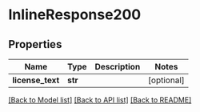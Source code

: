 # InlineResponse200

## Properties
Name | Type | Description | Notes
------------ | ------------- | ------------- | -------------
**license_text** | **str** |  | [optional] 

[[Back to Model list]](../README.md#documentation-for-models) [[Back to API list]](../README.md#documentation-for-api-endpoints) [[Back to README]](../README.md)


